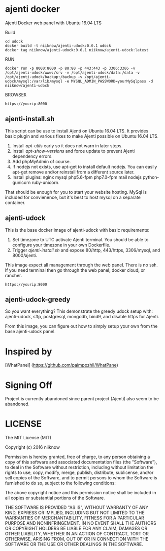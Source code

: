 # ajenti docker
Ajenti Docker web panel with Ubuntu 16.04 LTS

Build
```
cd udock
docker build -t niiknow/ajenti-udock:0.0.1 udock
docker tag niiknow/ajenti-udock:0.0.1 niiknow/ajenti-udock:latest
```

RUN
```
docker run -p 8000:8000 -p 80:80 -p 443:443 -p 3306:3306 -v /opt/ajenti-udock/www:/srv -v /opt/ajenti-udock/data:/data -v /opt/ajenti-udock/backup:/backup -v /opt/ajenti-udock/mysql:/var/lib/mysql -e MYSQL_ADMIN_PASSWORD=yourMySqlpass -d niiknow/ajenti-udock
```

BROWSER
```
https://yourip:8000
```

## ajenti-install.sh
This script can be use to install Ajenti on Ubuntu 16.04 LTS.  It provides basic plugin and various fixes to make Ajenti possible on Ubuntu 16.04 LTS.

1. Install *apt-utils* early so it does not warn in later steps.
2. Install *apt-show-versions* and force update to prevent Ajenti dependency errors.
3. Add phpMyAdmin of course.
4. If nodejs not exists, use apt-get to install default nodejs.  You can easily apt-get remove and/or reinstall from a different source later.  
5. Install plugins: nginx mysql php5.6-fpm php7.0-fpm mail nodejs python-gunicorn ruby-unicorn.

That should be enough for you to start your website hosting.  MySql is included for convienence, but it's best to host mysql on a separate container.

## ajenti-udock
This is the base docker image of ajenti-udock with basic requirements:

1. Set timezone to UTC activate Ajenti terminal.  You should be able to configure your timezone in your own Dockerfile. 
2. Trigger *ajenti-install.sh* and expose 80/http, 443/https, 3306/mysql, and 8000/ajenti.

This image expect all management through the web panel.  There is no ssh.  If you need terminal then go through the web panel, docker cloud, or rancher.

```
https://yourip:8000
```

## ajenti-udock-greedy
So you want everything?  This demonstrate the greedy udock setup with: ajenti-udock, sftp, postgresql, mongodb, bind9, and disable https for Ajenti.

From this image, you can figure out how to simply setup your own from the base ajenti-udock panel.

# Inspired by
[WhatPanel] (https://github.com/paimpozhil/WhatPane)

# Signing Off
Project is currently abandoned since parent project (Ajenti) also seem to be abandoned.  

# LICENSE
The MIT License (MIT)

Copyright (c) 2016 niiknow

Permission is hereby granted, free of charge, to any person obtaining a copy of this software and associated documentation files (the "Software"), to deal in the Software without restriction, including without limitation the rights to use, copy, modify, merge, publish, distribute, sublicense, and/or sell copies of the Software, and to permit persons to whom the Software is furnished to do so, subject to the following conditions:

The above copyright notice and this permission notice shall be included in all copies or substantial portions of the Software.

THE SOFTWARE IS PROVIDED "AS IS", WITHOUT WARRANTY OF ANY KIND, EXPRESS OR IMPLIED, INCLUDING BUT NOT LIMITED TO THE WARRANTIES OF MERCHANTABILITY, FITNESS FOR A PARTICULAR PURPOSE AND NONINFRINGEMENT. IN NO EVENT SHALL THE AUTHORS OR COPYRIGHT HOLDERS BE LIABLE FOR ANY CLAIM, DAMAGES OR OTHER LIABILITY, WHETHER IN AN ACTION OF CONTRACT, TORT OR OTHERWISE, ARISING FROM, OUT OF OR IN CONNECTION WITH THE SOFTWARE OR THE USE OR OTHER DEALINGS IN THE SOFTWARE.